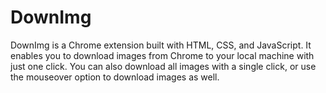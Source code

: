 # DownImg 
DownImg is a Chrome extension built with HTML, CSS, and JavaScript. It enables you to download images from Chrome to your local machine with just one click. You can also download all images with a single click, or use the mouseover option to download images as well.
